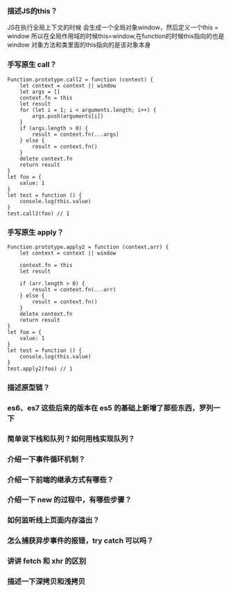 
### 描述JS的this？
JS在执行全局上下文的时候 会生成一个全局对象window，然后定义一个this = window
所以在全局作用域的时候this=window,在function的时候this指向的也是window
对象方法和类里面的this指向的是该对象本身
### 手写原生 call？
```
Function.prototype.call2 = function (context) {
    let context = context || window
    let args = []
    context.fn = this
    let result
    for (let i = 1; i < arguments.length; i++) {
        args.push(arguments[i])
    }
    if (args.length > 0) {
        result = context.fn(...args)
    } else {
        result = context.fn()
    }
    delete context.fn
    return result
}
let foo = {
    value: 1
}
let test = function () {
    console.log(this.value)
}
test.call2(foo) // 1
```


### 手写原生 apply？
```
Function.prototype.apply2 = function (context,arr) {
    let context = context || window
    
    context.fn = this
    let result
    
    if (arr.length > 0) {
        result = context.fn(...arr)
    } else {
        result = context.fn()
    }
    delete context.fn
    return result
}
let foo = {
    value: 1
}
let test = function () {
    console.log(this.value)
}
test.apply2(foo) // 1
```
### 描述原型链？


### es6、es7 这些后来的版本在 es5 的基础上新增了那些东西，罗列一下

### 简单说下栈和队列？如何用栈实现队列？

### 介绍一下事件循环机制？


### 介绍一下前端的继承方式有哪些？

### 介绍一下 new 的过程中，有哪些步骤？

### 如何监听线上页面内存溢出？

### 怎么捕获异步事件的报错，try catch 可以吗？

### 讲讲 fetch 和 xhr 的区别

### 描述一下深拷贝和浅拷贝